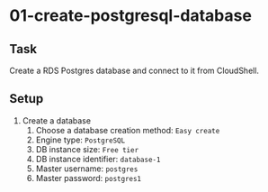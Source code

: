 # 01-create-postgresql-database

## Task
Create a RDS Postgres database and connect to it from CloudShell.

## Setup
1. Create a database
	1. Choose a database creation method: `Easy create`
	2. Engine type: `PostgreSQL`
	3. DB instance size: `Free tier`
	4. DB instance identifier: `database-1`
	5. Master username: `postgres`
	6. Master password: `postgres1`